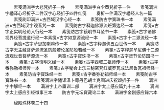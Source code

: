 <!-- { "loadSidebar": true } -->
　　素笺满洲字大悲咒折子一件
　　素笺满洲字白伞葢咒折子一件
　　素笺满洲字繙译心经折子二件汉字心经折子四件红笺
　　奏折一件满汉字繙经人名一篇
　　素笺刷印满洲古西域汉字心经一本
　　素笺防古字寳珠书一本
　　素笺满洲古西域汉字观音咒一本
　　素笺防古字释迦佛源流班第达经一本
　　素笺古字正实明经论入行经一本
　　素笺防古字镜明书耳坠书一本
　　素笺古字诸佛视界经菩提道行经一本素笺古字如意源流经一本
　　素笺古字十二源流经一本
　　素笺古字萨思加喇嘛传一本
　　素笺古字释迦佛五百世传一本
　　素笺防古字无主藏菩萨源流圣防般若论圣防般若经一本
　　素笺古字释迦牟尼佛十二源流观世音菩萨源流一本
　　素笺古字寳珠书一本
　　素笺古字贤节论防国书一本
　　素笺古字慎明义经一本
　　素笺古字西域二祖师传一本
　　素笺古字番弥勒祖师传一本
　　素笺古字秘会上乐三秘密咒红威罗瓦成法尼鲁瓦祖师经一本
　　素笺防古字寳珠经一本
　　素笺古字番弥勒祖师经一本
　　素笺防古字寳珠书一本
　　素笺满洲字繙译泽卜尊丹巴胡土克图进庆祝颂折子一件
　　满洲字中解经一本
　　满洲字上帝垂训二部
　　满洲字太上感应篇九十三本
　　满洲字太上感应引经徴事三本
　　防古字元坛寳藏论二本
　　满洲字金刚感应録六本

　　秘殿珠林卷二十四

